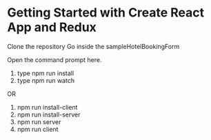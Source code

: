 # Getting Started with Create React App and Redux

Clone the repository
Go inside the sampleHotelBookingForm

Open the command prompt here.

1. type npm run install
2. type npm run watch

OR

1. npm run install-client
2. npm run install-server
3. npm run server
4. npm run client
